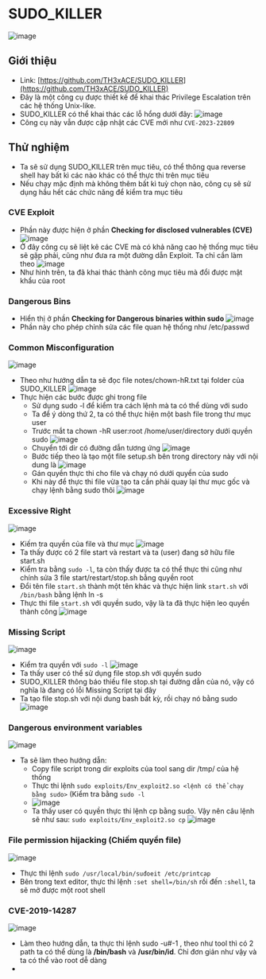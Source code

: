 # SUDO_KILLER
![image](https://github.com/Myozz/everyTools/assets/94811005/92c08546-91c8-4ab3-a673-98597e0d72ac)
## Giới thiệu
- Link: [https://github.com/TH3xACE/SUDO_KILLER](https://github.com/TH3xACE/SUDO_KILLER)
- Đây là một công cụ được thiết kế để khai thác Privilege Escalation trên các hệ thống Unix-like.
- SUDO_KILLER có thể khai thác các lỗ hổng dưới đây: ![image](https://github.com/Myozz/everyTools/assets/94811005/71fb4f81-8f24-4747-a3a2-d2811dd3bd0f)
- Công cụ này vẫn được cập nhật các CVE mới như ```CVE-2023-22809```

## Thử nghiệm
- Ta sẽ sử dụng SUDO_KILLER trên mục tiêu, có thể thông qua reverse shell hay bất kì các nào khác có thể thực thi trên mục tiêu
- Nếu chạy mặc định mà không thêm bất kì tuỳ chọn nào, công cụ sẽ sử dụng hầu hết các chức năng để kiểm tra mục tiêu
### CVE Exploit
- Phần này được hiện ở phần **Checking for disclosed vulnerables (CVE)** ![image](https://github.com/Myozz/everyTools/assets/94811005/6c537e2c-2c54-4a77-a765-27d652bc9cf2)
- Ở đây công cụ sẽ liệt kê các CVE mà có khả năng cao hệ thống mục tiêu sẽ gặp phải, cũng như đưa ra một đường dẫn Exploit. Ta chỉ cần làm theo  ![image](https://github.com/Myozz/everyTools/assets/94811005/53e8b79c-3470-4cc4-b714-4adab97304d0)
- Như hình trên, ta đã khai thác thành công mục tiêu mà đổi được mật khẩu của root
### Dangerous Bins
- Hiển thị ở phần **Checking for Dangerous binaries within sudo** ![image](https://github.com/Myozz/everyTools/assets/94811005/59e12898-2135-460e-8d29-9e105c9c1f61)
- Phần này cho phép chỉnh sửa các file quan hệ thống như /etc/passwd
### Common Misconfiguration
![image](https://github.com/Myozz/everyTools/assets/94811005/030ec55e-c713-4658-a4c7-32c18a14b87e)
- Theo như hướng dẫn ta sẽ đọc file notes/chown-hR.txt tại folder của SUDO_KILLER ![image](https://github.com/Myozz/everyTools/assets/948Sửa11005/c6396386-f664-4778-8b0c-e6efa68b16e4)
- Thực hiện các bước được ghi trong file
  - Sử dụng sudo -l để kiểm tra cách lệnh mà ta có thể dùng với sudo
  - Ta để ý dòng thứ 2, ta có thể thực hiện một bash file trong thư mục user
  - Trước mắt ta chown -hR user:root /home/user/directory dưới quyền sudo ![image](https://github.com/Myozz/everyTools/assets/94811005/adc72f2c-bd53-4bb5-83bd-11a93ae86c0d)
  - Chuyển tới dir có đường dẫn tương ứng ![image](https://github.com/Myozz/everyTools/assets/94811005/99a9a14d-64b2-4a1f-96b7-41b5bbbeb182)
  - Bước tiếp theo là tạo một file setup.sh bên trong directory này với nội dung là ![image](https://github.com/Myozz/everyTools/assets/94811005/e7cf4563-0a5c-4169-928a-047cca115ac6)
  - Gán quyền thực thi cho file và chạy nó dưới quyền của sudo
  - Khi này để thực thi file vừa tạo ta cần phải quay lại thư mục gốc và chạy lệnh bằng sudo thôi ![image](https://github.com/Myozz/everyTools/assets/94811005/cb1ac512-c235-4e16-9bbf-be40ba5adc72)
### Excessive Right 
![image](https://github.com/Myozz/everyTools/assets/94811005/8f83d3bd-ede4-491e-ad59-b1f41b7bd611)
- Kiếm tra quyền của file và thư mục ![image](https://github.com/Myozz/everyTools/assets/94811005/efca74c2-151f-4801-8b64-772cbd6389f5)
- Ta thấy được có 2 file start và restart và ta (user) đang sở hữu file start.sh
- Kiểm tra bằng ```sudo -l```, ta còn thấy được ta có thể thực thi cũng như chính sửa 3 file start/restart/stop.sh bằng quyền root
- Đổi tên file ```start.sh``` thành một tên khác và thực hiện link ```start.sh``` với ```/bin/bash``` bằng lệnh ln -s
- Thực thi file ```start.sh``` với quyền sudo, vậy là ta đã thực hiện leo quyền thành công ![image](https://github.com/Myozz/everyTools/assets/94811005/262a2748-1a9e-4170-925d-86232dc957c6)
### Missing Script
![image](https://github.com/Myozz/everyTools/assets/94811005/cb3cbb6d-9030-4d98-9d4d-195eea6ede11)
- Kiểm tra quyền với ```sudo -l``` ![image](https://github.com/Myozz/everyTools/assets/94811005/964a9ba0-e043-442a-bc56-d27aa42672db)
- Ta thấy user có thể sử dụng file stop.sh với quyền sudo
- SUDO_KILLER thông báo thiếu file stop.sh tại đường dẫn của nó, vậy có nghĩa là đang có lỗi Missing Script tại đây
- Ta tạo file stop.sh với nội dung bash bất kỳ, rồi chạy nó bằng sudo ![image](https://github.com/Myozz/everyTools/assets/94811005/a1e31bdb-7249-434f-a38d-fccccb03e1d6)
### Dangerous environment variables
![image](https://github.com/Myozz/everyTools/assets/94811005/1084bb09-0beb-45ea-9497-37df4d2cfa2c)
- Ta sẽ làm theo hướng dẫn:
  - Copy file script trong dir exploits của tool sang dir /tmp/ của hệ thống
  - Thực thi lệnh ```sudo exploits/Env_exploit2.so <lệnh có thể chạy bằng sudo>``` (Kiểm tra bằng ```sudo -l```
  - ![image](https://github.com/Myozz/everyTools/assets/94811005/170dd49f-a63f-4fff-8b49-010487decb2f)
  - Ta thấy user có quyền thực thi lệnh cp bằng sudo. Vậy nên câu lệnh sẽ như sau: ```sudo exploits/Env_exploit2.so cp``` ![image](https://github.com/Myozz/everyTools/assets/94811005/cc6878e3-cf8a-40a6-94f3-b38618162db0)
### File permission hijacking (Chiếm quyền file)
![image](https://github.com/Myozz/everyTools/assets/94811005/be3fccdc-62cc-4651-b4c8-00d62fffac3f)
- Thực thi lệnh ```sudo /usr/local/bin/suđoeit /etc/printcap```
- Bên trong text editor, thực thi lệnh ```:set shell=/bin/sh``` rồi đến ```:shell```, ta sẽ mở được một root shell
### CVE-2019-14287
![image](https://github.com/Myozz/everyTools/assets/94811005/d43f18d7-0a5f-4135-8fb8-a7cc47454669)
- Làm theo hướng dẫn, ta thực thi lệnh sudo -u#-1 <path>, theo như tool thì có 2 path ta có thể dùng là **/bin/bash** và **/usr/bin/id**. Chỉ đơn giản như vậy và ta có thể vào root dễ dàng
- 

